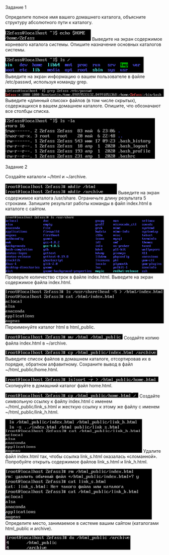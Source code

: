 Задание 1

Определите полное имя вашего домашнего каталога, объясните структуру абсолютного пути к каталогу.


![](2.1.1.png)
Выведите на экран содержимое корневого каталога системы. Опишите назначение основных каталогов системы.

![](2.1.2.png)
Выведите на экран информацию о вашем пользователе в файле /etc/passwd, используя команду grep.

![](2.1.3.png)
Выведите «длинный список» файлов (в том числе скрытых), содержащихся в вашем домашнем каталоге. Опишите, что обозначают все столбцы списка.

![](2.1.4.png)

Задание 2

Создайте каталоги ~/html и ~/archive.


![](2.2.1.png)
Выведите на экран содержимое каталога /usr/share. Ограничьте длину результата 5 строками. Запишите результат работы команды в файл index.html в каталоге с сайтом.


![](2.2.2.png)
Проверьте количество строк в файле index.html. Выведите на экран содержимое файла index.html.


![](2.2.3.png)
Переименуйте каталог html в html_public.


![](2.2.4.png)
Создайте копию файла index.html в ~/archive.


![](2.2.5.png)
Выведите список файлов в домашнем каталоге, отсортировав их в порядке, обратном алфавитному. Сохраните вывод в файл ~/html_public/home.html.


![](2.2.6.png)
Скопируйте в домашний каталог файл home.html.


![](2.2.7.png)
Создайте символьную ссылку к файлу index.html с именем ~/html_public/link_s.html и жесткую ссылку к этому же файлу с именем ~/html_public/link_h.html.


![](2.2.8.png)
Удалите файл index.html так, чтобы ссылка link_s.html оказалась «сломанной». Попробуйте открыть содержимое файлов link_s.html и link_h.html.


![](2.2.9.png)
Определите место, занимаемое в системе вашим сайтом (каталогами html_public и archive).

![](2.2.10.png)

